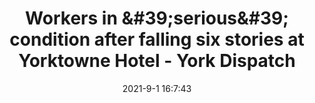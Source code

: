 ---
"title": "Workers in &amp;#39;serious&amp;#39; condition after falling six stories at Yorktowne Hotel - York Dispatch"
"date": "2021-9-1 16:7:43"
"feed_name": "GOOGLENEWSINDUSTRIAL"
"feed_website": "https://news.google.com/search?q=industrial%2Bincident&hl=en-US&gl=US&ceid=US:en"
"feed_rss": "https://news.google.com/rss/search?q=industrial%2Bincident&hl=en-US&gl=US&ceid=US:en"
"link": "https://www.yorkdispatch.com/story/news/local/2021/09/01/workers-serious-condition-after-falling-six-stories-yorktowne-hotel/5681318001/"
"file": "_posts/2021-1-1-de1abcdc109757e626ee52961d7d0b57d6b2fd82.md"
"accident": "1"
"drilling": "0"
---